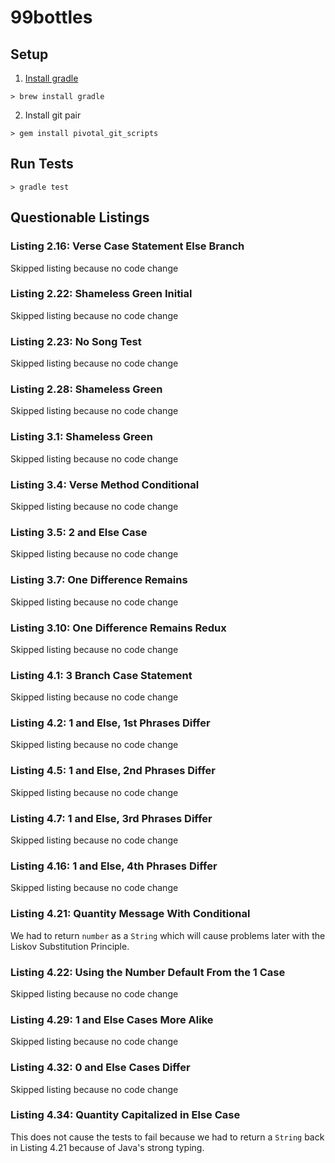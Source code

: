 # 99bottles

## Setup

1. [Install gradle](https://gradle.org/install/)

`> brew install gradle`

2. Install git pair

`> gem install pivotal_git_scripts`

## Run Tests

`> gradle test`

## Questionable Listings

### Listing 2.16: Verse Case Statement Else Branch
Skipped listing because no code change

### Listing 2.22: Shameless Green Initial
Skipped listing because no code change

### Listing 2.23: No Song Test
Skipped listing because no code change

### Listing 2.28: Shameless Green
Skipped listing because no code change

### Listing 3.1: Shameless Green
Skipped listing because no code change

### Listing 3.4: Verse Method Conditional
Skipped listing because no code change

### Listing 3.5: 2 and Else Case
Skipped listing because no code change

### Listing 3.7: One Difference Remains
Skipped listing because no code change

### Listing 3.10: One Difference Remains Redux
Skipped listing because no code change

### Listing 4.1: 3 Branch Case Statement
Skipped listing because no code change

### Listing 4.2: 1 and Else, 1st Phrases Differ
Skipped listing because no code change

### Listing 4.5: 1 and Else, 2nd Phrases Differ
Skipped listing because no code change

### Listing 4.7: 1 and Else, 3rd Phrases Differ
Skipped listing because no code change

### Listing 4.16: 1 and Else, 4th Phrases Differ
Skipped listing because no code change

### Listing 4.21: Quantity Message With Conditional
We had to return `number` as a `String` which will cause problems later with the Liskov Substitution Principle.

### Listing 4.22: Using the Number Default From the 1 Case  
Skipped listing because no code change

### Listing 4.29: 1 and Else Cases More Alike
Skipped listing because no code change

### Listing 4.32: 0 and Else Cases Differ
Skipped listing because no code change

### Listing 4.34: Quantity Capitalized in Else Case
This does not cause the tests to fail because we had to return a `String` back in Listing 4.21 because of Java's strong typing. 
